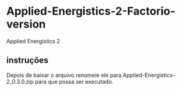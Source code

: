 # Applied-Energistics-2-Factorio-version
Applied Energistics 2

## instruções
Depois de baixar o arquivo renomeie ele para 
Applied-Energistics-2_0.3.0.zip 
para que possa ser executado.
